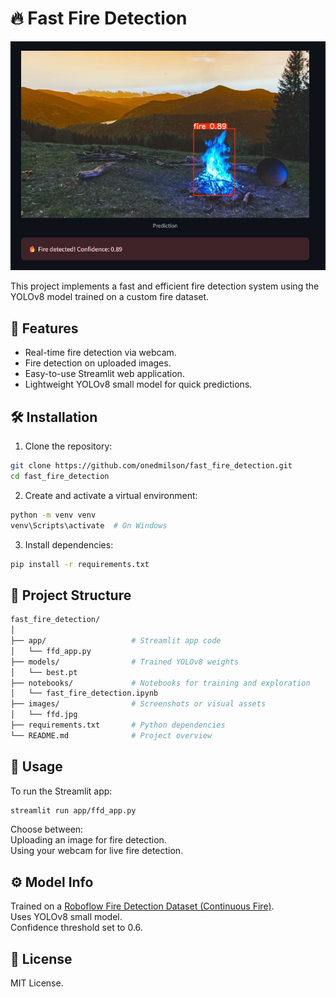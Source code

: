 # 🔥 Fast Fire Detection

![Fast Fire Detection](images/ffd.jpg)

This project implements a fast and efficient fire detection system using the YOLOv8 model trained on a custom fire dataset.

## 🚀 Features

- Real-time fire detection via webcam.
- Fire detection on uploaded images.
- Easy-to-use Streamlit web application.
- Lightweight YOLOv8 small model for quick predictions.

## 🛠️ Installation

1. Clone the repository:

```bash
git clone https://github.com/onedmilson/fast_fire_detection.git
cd fast_fire_detection
```

2. Create and activate a virtual environment:
```bash
python -m venv venv
venv\Scripts\activate  # On Windows
```
3. Install dependencies:
```bash
pip install -r requirements.txt
```
## 📁 Project Structure
```bash
fast_fire_detection/
│
├── app/                   # Streamlit app code
│   └── ffd_app.py
├── models/                # Trained YOLOv8 weights
│   └── best.pt
├── notebooks/             # Notebooks for training and exploration
│   └── fast_fire_detection.ipynb
├── images/                # Screenshots or visual assets
│   └── ffd.jpg
├── requirements.txt       # Python dependencies
└── README.md              # Project overview
```
## 🎯 Usage
To run the Streamlit app:
```bash
streamlit run app/ffd_app.py
```
Choose between:  
Uploading an image for fire detection.  
Using your webcam for live fire detection.          

## ⚙️ Model Info
Trained on a [Roboflow Fire Detection Dataset (Continuous Fire)](https://universe.roboflow.com/-jwzpw/continuous_fire).  
Uses YOLOv8 small model.  
Confidence threshold set to 0.6.   

## 📄 License
MIT License.
